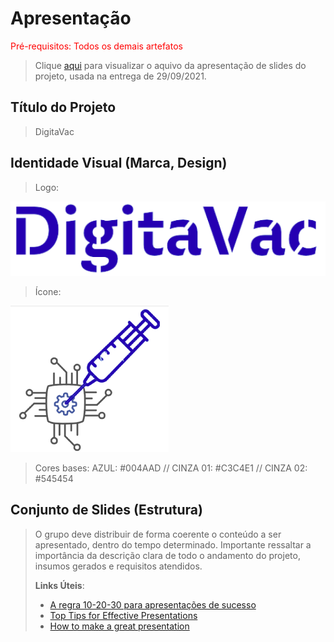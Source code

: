 # Apresentação

<span style="color:red">Pré-requisitos: Todos os demais artefatos</span>


> Clique [aqui](https://docs.google.com/presentation/d/1hc9SGR4I6VpiVtaJwkTZoIJJ3ZdEfgts/edit?usp=sharing&ouid=118354008160748908034&rtpof=true&sd=true) para visualizar o aquivo da apresentação de slides do projeto, usada na entrega de 29/09/2021.

## Título do Projeto
> DigitaVac

## Identidade Visual (Marca, Design)
> Logo: 
> 
![LOGO](images/logo.png)

> Ícone:
> 
![ICONE](images/icon.png)

> Cores bases: AZUL: #004AAD // CINZA 01: #C3C4E1 // CINZA 02: #545454


## Conjunto de Slides (Estrutura)
> O grupo deve distribuir de forma coerente o conteúdo a ser
> apresentado, dentro do tempo determinado. Importante ressaltar
> a importância da descrição clara de todo o andamento do projeto,
> insumos gerados e requisitos atendidos.
> 
> **Links Úteis**:
> - [A regra 10-20-30 para apresentações de sucesso](https://revistapegn.globo.com/Noticias/noticia/2014/07/regra-10-20-30-para-apresentacoes-de-sucesso.html)
> - [Top Tips for Effective Presentations](https://www.skillsyouneed.com/present/presentation-tips.html)
> - [How to make a great presentation](https://www.ted.com/playlists/574/how_to_make_a_great_presentation)
